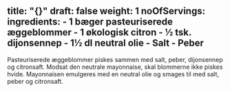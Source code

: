 title: "{}"
draft: false
weight: 1
noOfServings: 
ingredients:
	- 1 bæger pasteuriserede æggeblommer
	- 1 økologisk citron
	- ½ tsk. dijonsennep
	- 1½ dl neutral olie
	- Salt
	- Peber
---

Pasteuriserede æggeblommer piskes sammen med salt, peber, dijonsennep og
citronsaft. Modsat den neutrale mayonnaise, skal blommerne ikke piskes
hvide. Mayonnaisen emulgeres med en neutral olie og smages til med salt,
peber og citronsaft.

